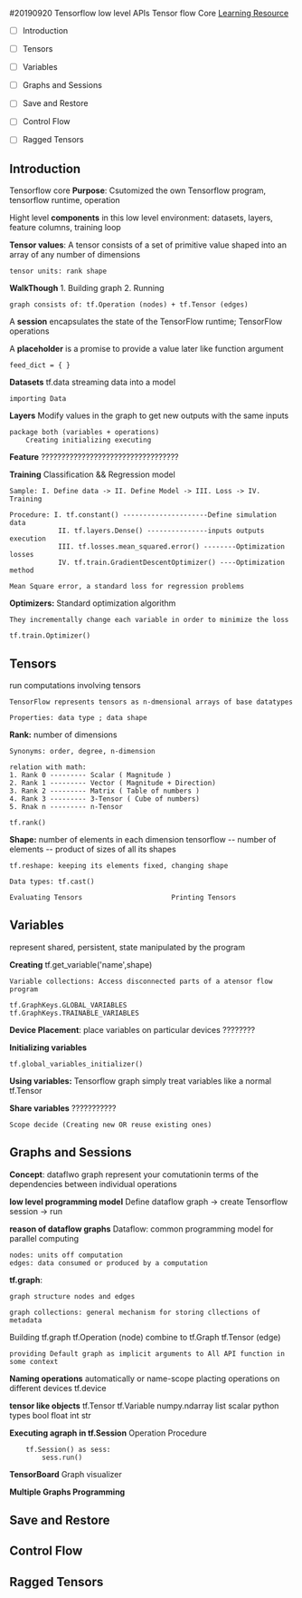 #20190920 Tensorflow low level APIs 
	Tensor flow Core
[Learning Resource](https://www.tensorflow.org/guide/low_level_intro)

- [ ] Introduction
- [ ] Tensors
- [ ] Variables
- [ ] Graphs and Sessions
- [ ] Save and Restore
- [ ] Control Flow
- [ ] Ragged Tensors


## Introduction
Tensorflow core	**Purpose**: Csutomized the own Tensorflow program, tensorflow runtime, operation

Hight level **components** in this low level environment: datasets, layers, feature columns, training loop

**Tensor values**: A tensor consists of a set of primitive value shaped into an array of any number of dimensions
	
	tensor units: rank shape

**WalkThough** 1. Building graph 2. Running
	
	graph consists of: tf.Operation (nodes) + tf.Tensor (edges)

A **session** encapsulates the state of the TensorFlow runtime; TensorFlow operations

A **placeholder** is a promise to provide a value later like function argument
	
	feed_dict = { }

**Datasets** tf.data streaming data into a model 
	
	importing Data

**Layers** Modify values in the graph to get new outputs with the same inputs
	
	package both (variables + operations)
		Creating initializing executing

**Feature** ??????????????????????????????????

**Training** Classification && Regression model
	
	Sample: I. Define data -> II. Define Model -> III. Loss -> IV. Training

	Procedure: I. tf.constant() ---------------------Define simulation data
				II. tf.layers.Dense() ---------------inputs outputs execution
				III. tf.losses.mean_squared.error() --------Optimization losses
				IV. tf.train.GradientDescentOptimizer() ----Optimization method

	Mean Square error, a standard loss for regression problems

**Optimizers:**  Standard optimization algorithm
	
	They incrementally change each variable in order to minimize the loss

	tf.train.Optimizer()

## Tensors
run computations involving tensors

	TensorFlow represents tensors as n-dmensional arrays of base datatypes
	
	Properties: data type ; data shape

**Rank:**  number of dimensions
	
	Synonyms: order, degree, n-dimension

	relation with math:
	1. Rank 0 --------- Scalar ( Magnitude )
	2. Rank 1 --------- Vector ( Magnitude + Direction)
	3. Rank 2 --------- Matrix ( Table of numbers )
	4. Rank 3 --------- 3-Tensor ( Cube of numbers)
	5. Rnak n --------- n-Tensor

	tf.rank()

**Shape:** number of elements in each dimension
	tensorflow -- number of elements -- product of sizes of all its shapes
	
	tf.reshape: keeping its elements fixed, changing shape

	Data types: tf.cast()

	Evaluating Tensors                      Printing Tensors  

## Variables
represent shared, persistent, state manipulated by the program

**Creating** tf.get_variable('name',shape)

	Variable collections: Access disconnected parts of a atensor flow program

	tf.GraphKeys.GLOBAL_VARIABLES
	tf.GraphKeys.TRAINABLE_VARIABLES

**Device Placement**: place variables on particular devices ????????

**Initializing variables**
	
	tf.global_variables_initializer()

**Using variables:** Tensorflow graph simply treat variables like a normal tf.Tensor

**Share variables** ???????????

	Scope decide (Creating new OR reuse existing ones)

## Graphs and Sessions
**Concept**: dataflwo graph represent your comutationin terms of the dependencies between individual operations 

**low level programming model** 
		Define dataflow graph -> create Tensorflow session -> run

**reason of dataflow graphs** Dataflow: common programming model for parallel computing 

	nodes: units off computation 
	edges: data consumed or produced by a computation 


**tf.graph**:

	graph structure nodes and edges

	graph collections: general mechanism for storing cllections of metadata

Building tf.graph 
	tf.Operation (node)
							combine to 	tf.Graph
	tf.Tensor (edge) 			

	providing Default graph as implicit arguments to All API function in some context

**Naming operations** automatically or name-scope
placting operations on different devices tf.device

**tensor like objects** 
	tf.Tensor 
	tf.Variable 
	numpy.ndarray
	list
	scalar python types 
	bool 
	float 
	int 
	str

**Executing agraph in tf.Session**
	Operation Procedure

		tf.Session() as sess:
			sess.run()

**TensorBoard** Graph visualizer

**Multiple Graphs Programming**


## Save and Restore


## Control Flow


## Ragged Tensors





